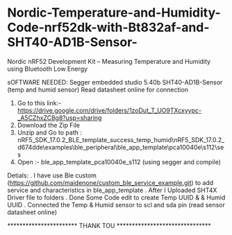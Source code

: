 # Nordic-Temperature-and-Humidity-Code-nrf52dk-with-Bt832af-and-SHT40-AD1B-Sensor-
Nordic nRF52 Development Kit – Measuring Temperature and Humidity using Bluetooth Low Energy

sOFTWARE NEEDED:
 Segger embedded studio 5.40b
 SHT40-AD1B-Sensor (temp and humid sensor) Read datasheet online for connection
 

1. Go to this link:- https://drive.google.com/drive/folders/1zoDut_T_UO9TXcxyypc-_A5CZhxZC8g8?usp=sharing
2. Download the Zip File
3. Unzip and Go to path : nRF5_SDK_17.0.2_BLE_template_success_temp_humid\nRF5_SDK_17.0.2_d674dde\examples\ble_peripheral\ble_app_template\pca10040e\s112\ses
4. Open :- ble_app_template_pca10040e_s112 (using segger and compile)

Detials:
   . I have use Ble custom (https://github.com/maidenone/custom_ble_service_example.git)
   to add service and characteristics in ble_app_template
   . After I Uploaded SHT4X Driver file to folders
   . Done Some Code edit to create Temp UUID & & Humid UUID
   . Connected the Temp & Humid sensor to scl and sda pin (read sensor datasheet online)
   
   
   
   *********************** THANK TOU *******************************
   
